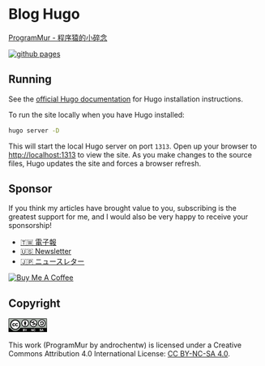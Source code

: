 # Blog Hugo

[ProgramMur - 程序猿的小碎念](https://blog.androchen.tw/)

[![github pages](https://github.com/androchentw/blog-hugo/actions/workflows/gh-pages.yml/badge.svg)](https://github.com/androchentw/blog-hugo/actions/workflows/gh-pages.yml)

## Running

See the [official Hugo documentation](https://gohugo.io/getting-started/installing/) for Hugo installation instructions.

To run the site locally when you have Hugo installed:

```sh
hugo server -D
```

This will start the local Hugo server on port `1313`. Open up your browser to <http://localhost:1313> to view the site. As you make changes to the source files, Hugo updates the site and forces a browser refresh.

## Sponsor

If you think my articles have brought value to you, subscribing is the greatest support for me, and I would also be very happy to receive your sponsorship!

* [🇹🇼 電子報](https://programmuren.substack.com/)
* [🇺🇸 Newsletter](https://programmuren.substack.com/)
* [🇯🇵 ニュースレター](https://programmurja.substack.com/)

<a href="https://www.buymeacoffee.com/androchentw" target="_blank"><img src="https://cdn.buymeacoffee.com/buttons/v2/default-yellow.png" alt="Buy Me A Coffee" style="height: 60px !important;width: 217px !important;" ></a>

## Copyright

<img style="width:15%;" src="https://github.com/androchentw/blog-hugo/blob/master/res/cc-by-nc-sa-4.png?raw=true" alt="CC BY-NC-SA 4.0">

This work (ProgramMur by androchentw) is licensed under a Creative Commons Attribution 4.0 International License: [CC BY-NC-SA 4.0](https://creativecommons.org/licenses/by-nc-sa/4.0/deed.en).
